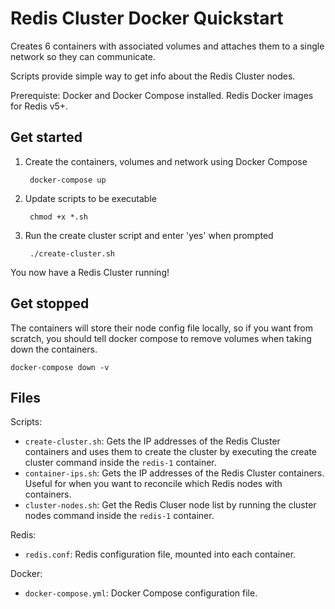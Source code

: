 # Redis Cluster Docker Quickstart

Creates 6 containers with associated volumes and attaches them to a single network so they can communicate.

Scripts provide simple way to get info about the Redis Cluster nodes.

Prerequiste: Docker and Docker Compose installed. Redis Docker images for Redis v5+.

## Get started

1. Create the containers, volumes and network using Docker Compose

        docker-compose up

2. Update scripts to be executable

        chmod +x *.sh
        
3. Run the create cluster script and enter 'yes' when prompted

        ./create-cluster.sh

You now have a Redis Cluster running!

## Get stopped

The containers will store their node config file locally, so if you want from scratch, you should tell docker compose to remove volumes when taking down the containers.

    docker-compose down -v

## Files

Scripts:
- `create-cluster.sh`: Gets the IP addresses of the Redis Cluster containers and uses them to create the cluster by executing the create cluster command inside the `redis-1` container.
- `container-ips.sh`: Gets the IP addresses of the Redis Cluster containers. Useful for when you want to reconcile which Redis nodes with containers.
- `cluster-nodes.sh`: Get the Redis Cluser node list by running the cluster nodes command inside the `redis-1` container.

Redis:
- `redis.conf`: Redis configuration file, mounted into each container.

Docker:
- `docker-compose.yml`: Docker Compose configuration file.

